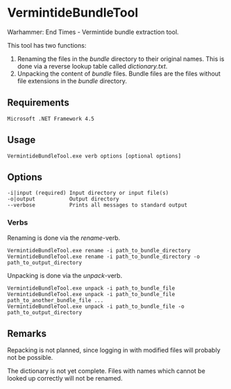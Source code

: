 # VermintideBundleTool
Warhammer: End Times - Vermintide bundle extraction tool.

This tool has two functions:

1. Renaming the files in the *bundle* directory to their original names. This is done via a reverse lookup table called *dictionary.txt*.
2. Unpacking the content of *bundle* files. Bundle files are the files without file extensions in the *bundle* directory.

## Requirements
```
Microsoft .NET Framework 4.5
```

## Usage
```
VermintideBundleTool.exe verb options [optional options]
```

## Options
```
-i|input (required) Input directory or input file(s)
-o|output           Output directory
--verbose           Prints all messages to standard output
```

### Verbs
Renaming is done via the *rename*-verb.
```
VermintideBundleTool.exe rename -i path_to_bundle_directory
VermintideBundleTool.exe rename -i path_to_bundle_directory -o path_to_output_directory
```

Unpacking is done via the *unpack*-verb.
```
VermintideBundleTool.exe unpack -i path_to_bundle_file
VermintideBundleTool.exe unpack -i path_to_bundle_file path_to_another_bundle_file ...
VermintideBundleTool.exe unpack -i path_to_bundle_file -o path_to_output_directory
```

## Remarks
Repacking is not planned, since logging in with modified files will probably not be possible.

The dictionary is not yet complete. Files with names which cannot be looked up correctly will not be renamed.
